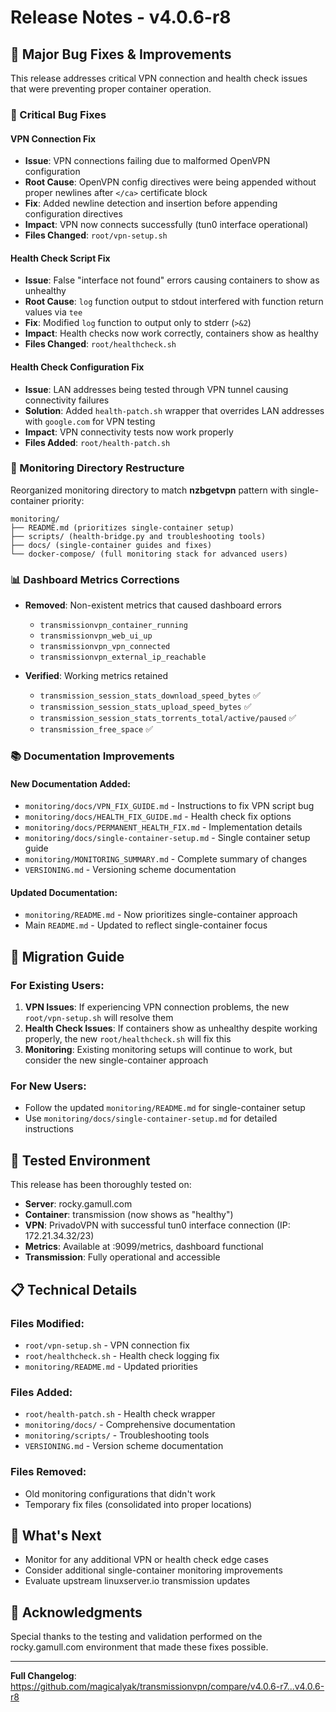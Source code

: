 # Release Notes - v4.0.6-r8

## 🚀 Major Bug Fixes & Improvements

This release addresses critical VPN connection and health check issues that were preventing proper container operation.

### 🔧 Critical Bug Fixes

#### VPN Connection Fix
- **Issue**: VPN connections failing due to malformed OpenVPN configuration
- **Root Cause**: OpenVPN config directives were being appended without proper newlines after `</ca>` certificate block
- **Fix**: Added newline detection and insertion before appending configuration directives
- **Impact**: VPN now connects successfully (tun0 interface operational)
- **Files Changed**: `root/vpn-setup.sh`

#### Health Check Script Fix  
- **Issue**: False "interface not found" errors causing containers to show as unhealthy
- **Root Cause**: `log` function output to stdout interfered with function return values via `tee`
- **Fix**: Modified `log` function to output only to stderr (`>&2`)
- **Impact**: Health checks now work correctly, containers show as healthy
- **Files Changed**: `root/healthcheck.sh`

#### Health Check Configuration Fix
- **Issue**: LAN addresses being tested through VPN tunnel causing connectivity failures
- **Solution**: Added `health-patch.sh` wrapper that overrides LAN addresses with `google.com` for VPN testing
- **Impact**: VPN connectivity tests now work properly
- **Files Added**: `root/health-patch.sh`

### 📁 Monitoring Directory Restructure

Reorganized monitoring directory to match **nzbgetvpn** pattern with single-container priority:

```
monitoring/
├── README.md (prioritizes single-container setup)
├── scripts/ (health-bridge.py and troubleshooting tools)  
├── docs/ (single-container guides and fixes)
└── docker-compose/ (full monitoring stack for advanced users)
```

### 📊 Dashboard Metrics Corrections

- **Removed**: Non-existent metrics that caused dashboard errors
  - `transmissionvpn_container_running`
  - `transmissionvpn_web_ui_up` 
  - `transmissionvpn_vpn_connected`
  - `transmissionvpn_external_ip_reachable`

- **Verified**: Working metrics retained
  - `transmission_session_stats_download_speed_bytes` ✅
  - `transmission_session_stats_upload_speed_bytes` ✅  
  - `transmission_session_stats_torrents_total/active/paused` ✅
  - `transmission_free_space` ✅

### 📚 Documentation Improvements

#### New Documentation Added:
- `monitoring/docs/VPN_FIX_GUIDE.md` - Instructions to fix VPN script bug
- `monitoring/docs/HEALTH_FIX_GUIDE.md` - Health check fix options  
- `monitoring/docs/PERMANENT_HEALTH_FIX.md` - Implementation details
- `monitoring/docs/single-container-setup.md` - Single container setup guide
- `monitoring/MONITORING_SUMMARY.md` - Complete summary of changes
- `VERSIONING.md` - Versioning scheme documentation

#### Updated Documentation:
- `monitoring/README.md` - Now prioritizes single-container approach
- Main `README.md` - Updated to reflect single-container focus

## 🔄 Migration Guide

### For Existing Users:
1. **VPN Issues**: If experiencing VPN connection problems, the new `root/vpn-setup.sh` will resolve them
2. **Health Check Issues**: If containers show as unhealthy despite working properly, the new `root/healthcheck.sh` will fix this
3. **Monitoring**: Existing monitoring setups will continue to work, but consider the new single-container approach

### For New Users:
- Follow the updated `monitoring/README.md` for single-container setup
- Use `monitoring/docs/single-container-setup.md` for detailed instructions

## 🧪 Tested Environment

This release has been thoroughly tested on:
- **Server**: rocky.gamull.com
- **Container**: transmission (now shows as "healthy")
- **VPN**: PrivadoVPN with successful tun0 interface connection (IP: 172.21.34.32/23)
- **Metrics**: Available at :9099/metrics, dashboard functional
- **Transmission**: Fully operational and accessible

## 📋 Technical Details

### Files Modified:
- `root/vpn-setup.sh` - VPN connection fix
- `root/healthcheck.sh` - Health check logging fix
- `monitoring/README.md` - Updated priorities

### Files Added:
- `root/health-patch.sh` - Health check wrapper
- `monitoring/docs/` - Comprehensive documentation
- `monitoring/scripts/` - Troubleshooting tools
- `VERSIONING.md` - Version scheme documentation

### Files Removed:
- Old monitoring configurations that didn't work
- Temporary fix files (consolidated into proper locations)

## 🎯 What's Next

- Monitor for any additional VPN or health check edge cases
- Consider additional single-container monitoring improvements
- Evaluate upstream linuxserver.io transmission updates

## 🙏 Acknowledgments

Special thanks to the testing and validation performed on the rocky.gamull.com environment that made these fixes possible.

---

**Full Changelog**: https://github.com/magicalyak/transmissionvpn/compare/v4.0.6-r7...v4.0.6-r8 